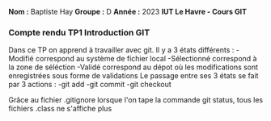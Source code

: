 **Nom :** Baptiste Hay
**Groupe :** D
**Année :** 2023
**IUT Le Havre - Cours GIT**

### Compte rendu TP1 Introduction GIT

Dans ce TP on apprend à travailler avec git.
Il y a 3 états différents : 
-Modifié correspond au système de fichier local
-Sélectionné correspond à la zone de séléction
-Validé correspond au dépot où les modifications sont enregistrées sous forme de validations 
Le passage entre ses 3 états se fait par 3 actions : 
-git add
-git commit
-git checkout

Grâce au fichier .gitignore lorsque l'on tape la commande git status, tous les fichiers .class ne s'affiche plus